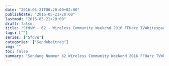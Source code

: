 ```yaml
---
date: "2016-05-21T00:20:00+02:00"
publishdate: "2016-05-21+20:00"
lastmod: "2016-05-21+20:00"
draft: false
title: "SfdvW - 62 - Wireless Community Weekend 2016 FFHarz TVWhitespace"
tags: [""]
series: ["SfdvW"]
categories: ["Sendebeitrag"]
img: ""
toc: false
summary: "Sendung Nummer 62 Wireless Community Weekend 2016 FFHarz TVWhitespace"
---
```


<div id="example"></div>
<script src="https://cdn.podlove.org/web-player/embed.js"></script>
<script>
  podlovePlayer('#example', '/blog/sfdvw62.json');
</script>
